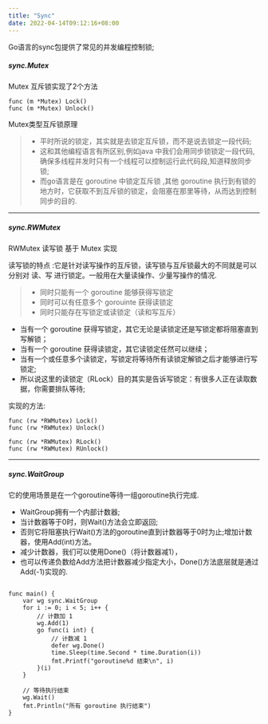 ```yaml
---
title: "Sync"
date: 2022-04-14T09:12:16+08:00
---
```



Go语言的sync包提供了常见的并发编程控制锁;


##### sync.Mutex

Mutex 互斥锁实现了2个方法
```
func (m *Mutex) Lock()
func (m *Mutex) Unlock()
```


Mutex类型互斥锁原理

>* 平时所说的锁定，其实就是去锁定互斥锁，而不是说去锁定一段代码;
>* 这和其他编程语言有所区别,例如java 中我们会用同步锁锁定一段代码,确保多线程并发时只有一个线程可以控制运行此代码段,知道释放同步锁;
>* 而go语言是在 goroutine 中锁定互斥锁 ,其他 goroutine 执行到有锁的地方时，它获取不到互斥锁的锁定，会阻塞在那里等待，从而达到控制同步的目的.



* * *

##### sync.RWMutex

RWMutex 读写锁 基于 Mutex 实现

读写锁的特点 :它是针对读写操作的互斥锁，读写锁与互斥锁最大的不同就是可以分别对 读、写 进行锁定。一般用在大量读操作、少量写操作的情况.

>* 同时只能有一个 goroutine 能够获得写锁定
>* 同时可以有任意多个 gorouinte 获得读锁定
>* 同时只能存在写锁定或读锁定（读和写互斥）

* 当有一个 goroutine 获得写锁定，其它无论是读锁定还是写锁定都将阻塞直到写解锁；
* 当有一个 goroutine 获得读锁定，其它读锁定任然可以继续；
* 当有一个或任意多个读锁定，写锁定将等待所有读锁定解锁之后才能够进行写锁定;
* 所以说这里的读锁定（RLock）目的其实是告诉写锁定：有很多人正在读取数据，你需要排队等待;


实现的方法:
```
func (rw *RWMutex) Lock()
func (rw *RWMutex) Unlock()

func (rw *RWMutex) RLock()
func (rw *RWMutex) RUnlock()
```


* * *


##### sync.WaitGroup

它的使用场景是在一个goroutine等待一组goroutine执行完成.

* WaitGroup拥有一个内部计数器;
* 当计数器等于0时，则Wait()方法会立即返回;
* 否则它将阻塞执行Wait()方法的goroutine直到计数器等于0时为止;增加计数器，使用Add(int)方法。
* 减少计数器，我们可以使用Done()（将计数器减1），
* 也可以传递负数给Add方法把计数器减少指定大小，Done()方法底层就是通过Add(-1)实现的.

```

func main() { 
    var wg sync.WaitGroup 
    for i := 0; i < 5; i++ { 
        // 计数加 1 
        wg.Add(1) 
        go func(i int) { 
            // 计数减 1 
            defer wg.Done() 
            time.Sleep(time.Second * time.Duration(i)) 
            fmt.Printf("goroutine%d 结束\n", i) 
        }(i) 
    } 
        
    // 等待执行结束 
    wg.Wait() 
    fmt.Println("所有 goroutine 执行结束") 
}
```